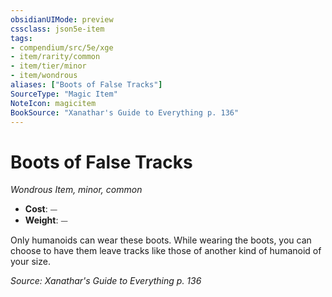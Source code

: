 ```yaml
---
obsidianUIMode: preview
cssclass: json5e-item
tags:
- compendium/src/5e/xge
- item/rarity/common
- item/tier/minor
- item/wondrous
aliases: ["Boots of False Tracks"]
SourceType: "Magic Item"
NoteIcon: magicitem
BookSource: "Xanathar's Guide to Everything p. 136"
---
```

# Boots of False Tracks
*Wondrous Item, minor, common*  

- **Cost**: ⏤
- **Weight**: ⏤

Only humanoids can wear these boots. While wearing the boots, you can choose to have them leave tracks like those of another kind of humanoid of your size.

*Source: Xanathar's Guide to Everything p. 136*